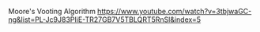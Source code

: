 Moore's Vooting Algorithm
https://www.youtube.com/watch?v=3tbjwaGC-ng&list=PL-Jc9J83PIiE-TR27GB7V5TBLQRT5RnSl&index=5